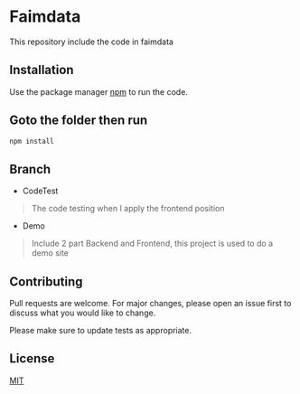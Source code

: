 # Faimdata

This repository include the code in faimdata

## Installation

Use the package manager [npm](https://www.npmjs.com/) to run the code.

## Goto the folder then run

```bash
npm install 
```

## Branch

+ CodeTest
> The code testing when I apply the frontend position
+ Demo
> Include 2 part Backend and Frontend, this project is used to do a demo site

## Contributing
Pull requests are welcome. For major changes, please open an issue first to discuss what you would like to change.

Please make sure to update tests as appropriate.

## License
[MIT](https://choosealicense.com/licenses/mit/)

